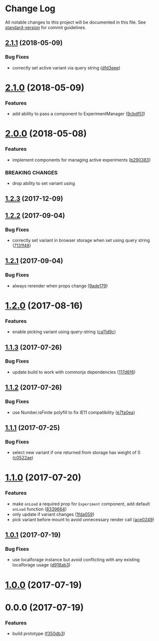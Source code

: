 # Change Log

All notable changes to this project will be documented in this file. See [standard-version](https://github.com/conventional-changelog/standard-version) for commit guidelines.

<a name="2.1.1"></a>
## [2.1.1](https://github.com/danhayden/react-simple-experiment/compare/v2.1.0...v2.1.1) (2018-05-09)


### Bug Fixes

* correctly set active variant via query string ([dfd3eee](https://github.com/danhayden/react-simple-experiment/commit/dfd3eee))



<a name="2.1.0"></a>
# [2.1.0](https://github.com/danhayden/react-simple-experiment/compare/v2.0.0...v2.1.0) (2018-05-09)


### Features

* add ability to pass a component to ExperimentManager ([9cbdf51](https://github.com/danhayden/react-simple-experiment/commit/9cbdf51))



<a name="2.0.0"></a>
# [2.0.0](https://github.com/danhayden/react-simple-experiment/compare/v1.2.3...v2.0.0) (2018-05-08)


### Features

* implement components for managing active experiments ([b290383](https://github.com/danhayden/react-simple-experiment/commit/b290383))


### BREAKING CHANGES

* drop ability to set variant using <Experiment />



<a name="1.2.3"></a>
## [1.2.3](https://github.com/danhayden/react-simple-experiment/compare/v1.2.2...v1.2.3) (2017-12-09)



<a name="1.2.2"></a>
## [1.2.2](https://github.com/danhayden/react-simple-experiment/compare/v1.2.1...v1.2.2) (2017-09-04)


### Bug Fixes

* correctly set variant in browser storage when set using query string ([7131f48](https://github.com/danhayden/react-simple-experiment/commit/7131f48))



<a name="1.2.1"></a>
## [1.2.1](https://github.com/danhayden/react-simple-experiment/compare/v1.2.0...v1.2.1) (2017-09-04)


### Bug Fixes

* always rerender when props change ([9ade179](https://github.com/danhayden/react-simple-experiment/commit/9ade179))



<a name="1.2.0"></a>
# [1.2.0](https://github.com/danhayden/react-simple-experiment/compare/v1.1.3...v1.2.0) (2017-08-16)


### Features

* enable picking variant using query-string ([ca11d9c](https://github.com/danhayden/react-simple-experiment/commit/ca11d9c))



<a name="1.1.3"></a>
## [1.1.3](https://github.com/danhayden/react-simple-experiment/compare/v1.1.2...v1.1.3) (2017-07-26)


### Bug Fixes

* update build to work with commonjs dependencies ([117d6f8](https://github.com/danhayden/react-simple-experiment/commit/117d6f8))



<a name="1.1.2"></a>
## [1.1.2](https://github.com/danhayden/react-simple-experiment/compare/v1.1.1...v1.1.2) (2017-07-26)


### Bug Fixes

* use Number.isFinite polyfill to fix IE11 compatibility ([e7fa0ea](https://github.com/danhayden/react-simple-experiment/commit/e7fa0ea))



<a name="1.1.1"></a>
## [1.1.1](https://github.com/danhayden/react-simple-experiment/compare/v1.1.0...v1.1.1) (2017-07-25)


### Bug Fixes

* select new variant if one returned from storage has weight of 0 ([c0522ae](https://github.com/danhayden/react-simple-experiment/commit/c0522ae))



<a name="1.1.0"></a>
# [1.1.0](https://github.com/danhayden/react-simple-experiment/compare/v1.0.1...v1.1.0) (2017-07-20)


### Features

* make `onLoad` a required prop for `Experiment` component, add default `onLoad` function ([8339664](https://github.com/danhayden/react-simple-experiment/commit/8339664))
* only update if variant changes ([1fda059](https://github.com/danhayden/react-simple-experiment/commit/1fda059))
* pick variant before mount to avoid unnecessary render call ([ace0249](https://github.com/danhayden/react-simple-experiment/commit/ace0249))



<a name="1.0.1"></a>
## [1.0.1](https://github.com/danhayden/react-simple-experiment/compare/v1.0.0...v1.0.1) (2017-07-19)


### Bug Fixes

* use localforage instance but avoid conflicting with any existing localforage usage ([d918ab3](https://github.com/danhayden/react-simple-experiment/commit/d918ab3))



<a name="1.0.0"></a>
# [1.0.0](https://github.com/danhayden/react-simple-experiment/compare/v0.0.0...v1.0.0) (2017-07-19)



<a name="0.0.0"></a>
# 0.0.0 (2017-07-19)


### Features

* build prototype ([f350db3](https://github.com/danhayden/react-simple-experiment/commit/f350db3))

